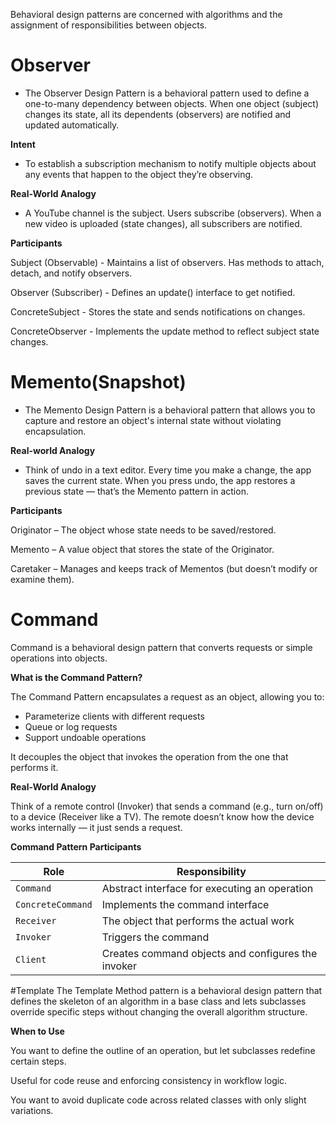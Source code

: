 Behavioral design patterns are concerned with algorithms and the assignment of responsibilities between objects.

# Observer
- The Observer Design Pattern is a behavioral pattern used to define a one-to-many dependency between objects. When one object (subject) changes its state, all its dependents (observers) are notified and updated automatically.

**Intent**
- To establish a subscription mechanism to notify multiple objects about any events that happen to the object they’re observing.

**Real-World Analogy**
- A YouTube channel is the subject. Users subscribe (observers). When a new video is uploaded (state changes), all subscribers are notified.

**Participants**

Subject (Observable) - Maintains a list of observers.
Has methods to attach, detach, and notify observers.

Observer (Subscriber) - Defines an update() interface to get notified.

ConcreteSubject - Stores the state and sends notifications on changes.

ConcreteObserver - Implements the update method to reflect subject state changes.

# Memento(Snapshot)
- The Memento Design Pattern is a behavioral pattern that allows you to capture and restore an object's internal state without violating encapsulation.

**Real-world Analogy**
- Think of undo in a text editor. Every time you make a change, the app saves the current state. When you press undo, the app restores a previous state — that’s the Memento pattern in action.

**Participants**

Originator – The object whose state needs to be saved/restored.

Memento – A value object that stores the state of the Originator.

Caretaker – Manages and keeps track of Mementos (but doesn’t modify or examine them).

# Command
Command is a behavioral design pattern that converts requests or simple operations into objects.

**What is the Command Pattern?**

The Command Pattern encapsulates a request as an object, allowing you to:

- Parameterize clients with different requests
- Queue or log requests
- Support undoable operations

It decouples the object that invokes the operation from the one that performs it.

**Real-World Analogy**

Think of a remote control (Invoker) that sends a command (e.g., turn on/off) to a device (Receiver like a TV). The remote doesn’t know how the device works internally — it just sends a request.

**Command Pattern Participants**

| Role              | Responsibility                                     |
| ----------------- | -------------------------------------------------- |
| `Command`         | Abstract interface for executing an operation      |
| `ConcreteCommand` | Implements the command interface                   |
| `Receiver`        | The object that performs the actual work           |
| `Invoker`         | Triggers the command                               |
| `Client`          | Creates command objects and configures the invoker |

#Template
The Template Method pattern is a behavioral design pattern that defines the skeleton of an algorithm in a base class and lets subclasses override specific steps without changing the overall algorithm structure.

**When to Use**

You want to define the outline of an operation, but let subclasses redefine certain steps.

Useful for code reuse and enforcing consistency in workflow logic.

You want to avoid duplicate code across related classes with only slight variations.
